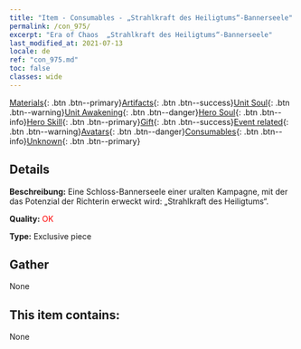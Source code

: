 ```yaml
---
title: "Item - Consumables - „Strahlkraft des Heiligtums“-Bannerseele"
permalink: /con_975/
excerpt: "Era of Chaos  „Strahlkraft des Heiligtums“-Bannerseele"
last_modified_at: 2021-07-13
locale: de
ref: "con_975.md"
toc: false
classes: wide
---
```

 [Materials](/ItemsDE/){: .btn .btn--primary}[Artifacts](/ItemsDE/Artifacts/){: .btn .btn--success}[Unit Soul](/ItemsDE/UnitSoul/){: .btn .btn--warning}[Unit Awakening](/ItemsDE/UnitAwakening/){: .btn .btn--danger}[Hero Soul](/ItemsDE/HeroSoul/){: .btn .btn--info}[Hero Skill](/ItemsDE/HeroSkill/){: .btn .btn--primary}[Gift](/ItemsDE/Gift/){: .btn .btn--success}[Event related](/ItemsDE/Events/){: .btn .btn--warning}[Avatars](/ItemsDE/Avatars/){: .btn .btn--danger}[Consumables](/ItemsDE/Consumables/){: .btn .btn--info}[Unknown](/ItemsDE/Unknown/){: .btn .btn--primary}

## Details
 **Beschreibung:** Eine Schloss-Bannerseele einer uralten Kampagne, mit der das Potenzial der Richterin erweckt wird: „Strahlkraft des Heiligtums“.

 **Quality:** <span style="color: #FF0000">OK</span>

 **Type:** Exclusive piece

## Gather

  None

## This item contains:

  None

